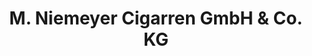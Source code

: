 ---
title: "M. Niemeyer Cigarren GmbH & Co. KG"
url: /beverstedt/m-niemeyer-cigarren-gmbh-und-co-kg/
shop: Tabak
---